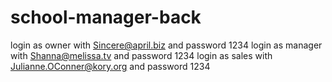 # school-manager-back
login as owner with Sincere@april.biz and password 1234
login as manager with Shanna@melissa.tv and password 1234
login as sales with Julianne.OConner@kory.org and password 1234
